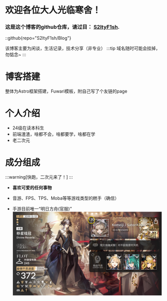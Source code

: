 # 欢迎各位大人光临寒舍！

### 这是这个博客的github仓库，请过目： [S2ltyF1sh](https://github.com/S2ltyF1sh/Blog).
::github{repo="S2ltyF1sh/Blog"}

该博客主要为闲谈，生活记录，技术分享（非专业）
:::tip
域名随时可能会挂掉，勿惦念~
:::

# 博客搭建
整体为Astro框架搭建，Fuwari模板，附自己写了个友链的page

# 个人介绍

- 24级在读本科生
- 前端渣渣，啥都不会，啥都要学，啥都在学
- 老二次元

# 成分组成

:::warning[快跑，二次元来了！]
:::

- **喜欢可爱的任何事物**

- 音游、FPS、TPS、Moba等等游戏类型的糕手（确信）

- 手游目前唯一“明日方舟(官服)”![图片alt](./arknights.png "名片更新于2025/10/26")
